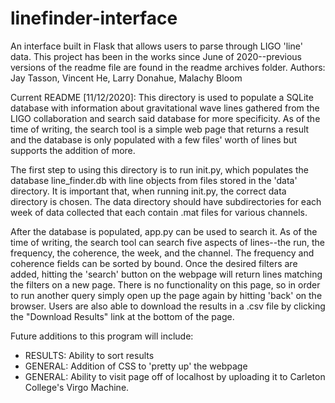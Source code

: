 # linefinder-interface
An interface built in Flask that allows users to parse through LIGO 'line' data.
This project has been in the works since June of 2020--previous versions of the readme file are found in the readme archives folder.
Authors: Jay Tasson, Vincent He, Larry Donahue, Malachy Bloom

Current README [11/12/2020]:
This directory is used to populate a SQLite database with information about gravitational wave lines gathered from the LIGO collaboration and search said database for more specificity. As of the time of writing, the search tool is a simple web page that returns a result and the database is only populated with a few files' worth of lines but supports the addition of more.

The first step to using this directory is to run init.py, which populates the database line_finder.db with line objects from files stored in the 'data' directory. It is important that, when running init.py, the correct data directory is chosen. The data directory should have subdirectories for each week of data collected that each contain .mat files for various channels.

After the database is populated, app.py can be used to search it. As of the time of writing, the search tool can search five aspects of lines--the run, the frequency, the coherence, the week, and the channel. The frequency and coherence fields can be sorted by bound. Once the desired filters are added, hitting the 'search' button on the webpage will return lines matching the filters on a new page. There is no functionality on this page, so in order to run another query simply open up the page again by hitting 'back' on the browser. Users are also able to download the results in a .csv file by clicking the "Download Results" link at the bottom of the page.

Future additions to this program will include:
 - RESULTS: Ability to sort results
 - GENERAL: Addition of CSS to 'pretty up' the webpage
 - GENERAL: Ability to visit page off of localhost by uploading it to Carleton College's Virgo Machine.
